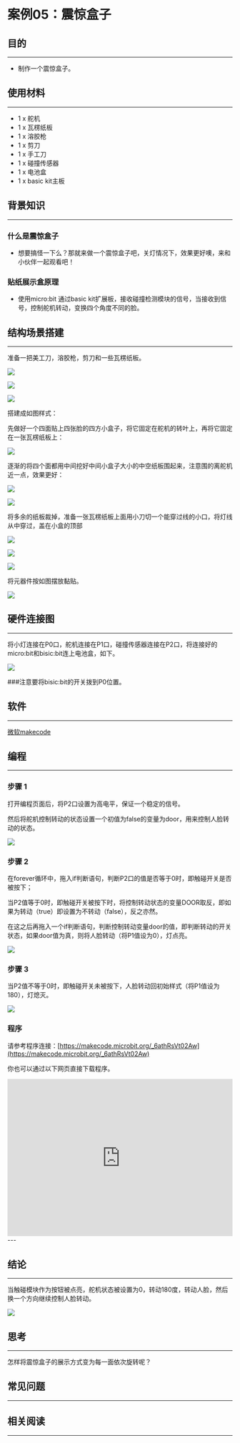 # 案例05：震惊盒子

## 目的
---

- 制作一个震惊盒子。

## 使用材料
---

- 1 x 舵机
- 1 x 瓦楞纸板
- 1 x 溶胶枪
- 1 x 剪刀
- 1 x 手工刀
- 1 x 碰撞传感器
- 1 x 电池盒
- 1 x basic kit主板


## 背景知识
---
### 什么是震惊盒子
- 想要搞怪一下么？那就来做一个震惊盒子吧，关灯情况下，效果更好噢，来和小伙伴一起观看吧！

### 贴纸展示盒原理
- 使用micro:bit 通过basic kit扩展板，接收碰撞检测模块的信号，当接收到信号，控制舵机转动，变换四个角度不同的脸。


## 结构场景搭建
---
准备一把美工刀，溶胶枪，剪刀和一些瓦楞纸板。

![](./images/5fTCOyS.jpg)

![](./images/OsrstYv.jpg)

![](./images/t6A0IwP.jpg)

搭建成如图样式：

先做好一个四面贴上四张脸的四方小盒子，将它固定在舵机的转叶上，再将它固定在一张瓦楞纸板上：

![](./images/XUKaZuB.jpg)

逐渐的将四个面都用中间挖好中间小盒子大小的中空纸板围起来，注意围的离舵机近一点，效果更好：

![](./images/ZzkorKa.jpg)

![](./images/bhjsZG9.jpg)

将多余的纸板裁掉，准备一张瓦楞纸板上面用小刀切一个能穿过线的小口，将灯线从中穿过，盖在小盒的顶部

![](./images/EHVofkw.jpg)

![](./images/xp7iEj5.jpg)

![](./images/FwJVqmw.jpg)

将元器件按如图摆放黏贴。

![](./images/OJpRAKH.jpg)



## 硬件连接图
---


将小灯连接在P0口，舵机连接在P1口，碰撞传感器连接在P2口，将连接好的micro:bit和bisic:bit连上电池盒，如下。
  
![](./images/qIxyiCc.jpg)


###注意要将bisic:bit的开关拨到P0位置。



## 软件
---
[微软makecode](https://makecode.microbit.org/#)





## 编程
---
### 步骤 1

打开编程页面后，将P2口设置为高电平，保证一个稳定的信号。

然后将舵机控制转动的状态设置一个初值为false的变量为door，用来控制人脸转动的状态。

![](./images/XGUcluA.png)

### 步骤 2

在forever循环中，拖入if判断语句，判断P2口的值是否等于0时，即触碰开关是否被按下；

当P2值等于0时，即触碰开关被按下时，将控制转动状态的变量DOOR取反，即如果为转动（true）即设置为不转动（false），反之亦然。

在这之后再拖入一个if判断语句，判断控制转动变量door的值，即判断转动的开关状态，如果door值为真，则将人脸转动（将P1值设为0），灯点亮。

![](./images/zZXlHV1.png)

### 步骤 3

当P2值不等于0时，即触碰开关未被按下，人脸转动回初始样式（将P1值设为180），灯熄灭。

![](./images/Q8LsMmq.png)




### 程序

请参考程序连接：[https://makecode.microbit.org/_6athRsVt02Aw](https://makecode.microbit.org/_6athRsVt02Aw)

你也可以通过以下网页直接下载程序。

<div style="position:relative;height:0;padding-bottom:70%;overflow:hidden;"><iframe style="position:absolute;top:0;left:0;width:100%;height:100%;" src="https://makecode.microbit.org/#pub:_6athRsVt02Aw" frameborder="0" sandbox="allow-popups allow-forms allow-scripts allow-same-origin"></iframe></div>  
---

## 结论
---
当触碰模块作为按钮被点亮，舵机状态被设置为0，转动180度，转动人脸，然后换一个方向继续控制人脸转动。

![](./images/g0CMLx6.gif)

## 思考
---
怎样将震惊盒子的展示方式变为每一面依次旋转呢？

## 常见问题
---


## 相关阅读  
---

